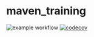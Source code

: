 # maven_training
![example workflow](https://github.com/MathisCABOSTE/maven_training/actions/workflows/build.yml/badge.svg?event=push)
[![codecov](https://codecov.io/gh/MathisCABOSTE/maven_training/branch/main/graph/badge.svg)](https://codecov.io/gh/MathisCABOSTE/maven_training)
